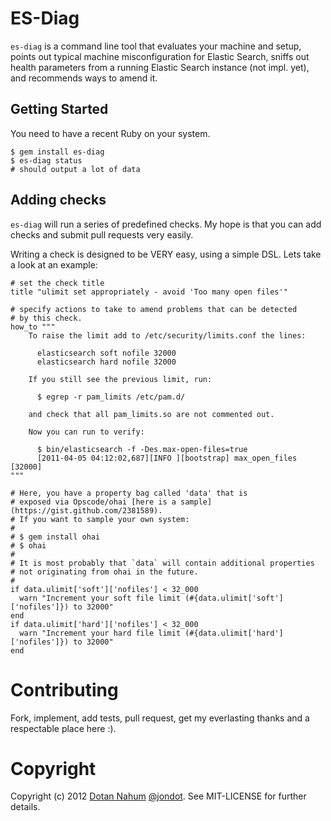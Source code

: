 # ES-Diag

`es-diag` is a command line tool that evaluates your machine and setup, points out typical machine misconfiguration for Elastic Search, sniffs out health parameters from a running Elastic Search instance (not impl. yet), and recommends ways to amend it.




## Getting Started

You need to have a recent Ruby on your system.

    $ gem install es-diag
    $ es-diag status
    # should output a lot of data


## Adding checks

`es-diag` will run a series of predefined checks. My hope is that you can add checks and
submit pull requests very easily.  


Writing a check is designed to be VERY easy, using a simple DSL. Lets take a look at an
example:

    # set the check title
    title "ulimit set appropriately - avoid 'Too many open files'"

    # specify actions to take to amend problems that can be detected
    # by this check.
    how_to """
        To raise the limit add to /etc/security/limits.conf the lines:

          elasticsearch soft nofile 32000
          elasticsearch hard nofile 32000
        
        If you still see the previous limit, run:

          $ egrep -r pam_limits /etc/pam.d/
        
        and check that all pam_limits.so are not commented out.

        Now you can run to verify:

          $ bin/elasticsearch -f -Des.max-open-files=true
          [2011-04-05 04:12:02,687][INFO ][bootstrap] max_open_files [32000]
    """

    # Here, you have a property bag called 'data' that is 
    # exposed via Opscode/ohai [here is a sample](https://gist.github.com/2381589).
    # If you want to sample your own system:
    # 
    # $ gem install ohai
    # $ ohai
    # 
    # It is most probably that `data` will contain additional properties
    # not originating from ohai in the future.
    #
    if data.ulimit['soft']['nofiles'] < 32_000
      warn "Increment your soft file limit (#{data.ulimit['soft']['nofiles']}) to 32000"
    end
    if data.ulimit['hard']['nofiles'] < 32_000
      warn "Increment your hard file limit (#{data.ulimit['hard']['nofiles']}) to 32000"
    end



# Contributing

Fork, implement, add tests, pull request, get my everlasting thanks and a respectable place here :).


# Copyright


Copyright (c) 2012 [Dotan Nahum](http://gplus.to/dotan) [@jondot](http://twitter.com/jondot). See MIT-LICENSE for further details.


